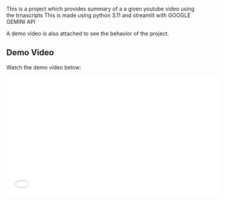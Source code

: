 This is a project which provides summary of a a given youtube video using the trnascripts
This is made using python 3.11 and streamlit with GOOGLE GEMINI API

A demo video is also attached to see the behavior of the project.

## Demo Video

Watch the demo video below:

<iframe width="560" height="315" src="(https://github.com/Arka2708/yttsum/blob/main/yttsum.mp4)" frameborder="0" allow="accelerometer; autoplay; encrypted-media; gyroscope; picture-in-picture" allowfullscreen></iframe>
